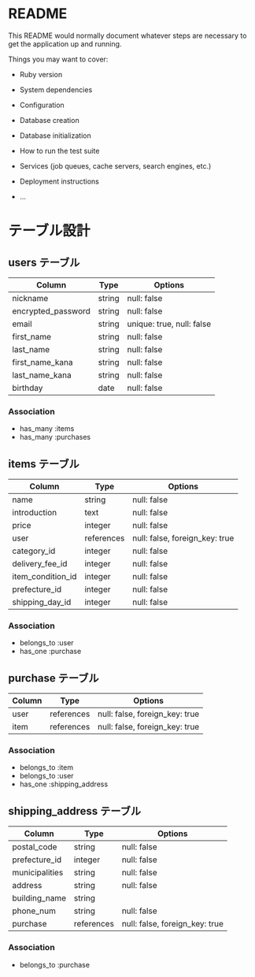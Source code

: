 # README

This README would normally document whatever steps are necessary to get the
application up and running.

Things you may want to cover:

* Ruby version

* System dependencies

* Configuration

* Database creation

* Database initialization

* How to run the test suite

* Services (job queues, cache servers, search engines, etc.)

* Deployment instructions

* ...

# テーブル設計

## users テーブル

| Column             | Type   | Options                    |
| ------------------ | ------ | -------------------------- |
| nickname           | string | null: false                |
| encrypted_password | string | null: false                |
| email              | string | unique: true, null: false  |
| first_name         | string | null: false                |
| last_name          | string | null: false                |
| first_name_kana    | string | null: false                |
| last_name_kana     | string | null: false                |
| birthday           | date   | null: false                |

### Association
- has_many :items
- has_many :purchases


## items テーブル

| Column            | Type        | Options                        |
| ----------------- | ----------- | ------------------------------ |
| name              | string      | null: false                    |
| introduction      | text        | null: false                    |
| price             | integer     | null: false                    |
| user              | references  | null: false, foreign_key: true |
| category_id       | integer     | null: false                    |
| delivery_fee_id   | integer     | null: false                    |
| item_condition_id | integer     | null: false                    |
| prefecture_id     | integer     | null: false                    |
| shipping_day_id   | integer     | null: false                    |


### Association
- belongs_to :user
- has_one :purchase


## purchase テーブル

| Column     | Type       | Options                        |
| ---------- | ---------- | ------------------------------ |
| user       | references | null: false, foreign_key: true |
| item       | references | null: false, foreign_key: true |

### Association
- belongs_to :item
- belongs_to :user
- has_one :shipping_address


## shipping_address テーブル

| Column         | Type       | Options                        |
| -------------- | ---------- | ------------------------------ |
| postal_code    | string     | null: false                    | 
| prefecture_id  | integer    | null: false                    |
| municipalities | string     | null: false                    |
| address        | string     | null: false                    |
| building_name  | string     |                                |
| phone_num      | string     | null: false                    |
| purchase       | references | null: false, foreign_key: true |

### Association
- belongs_to :purchase
